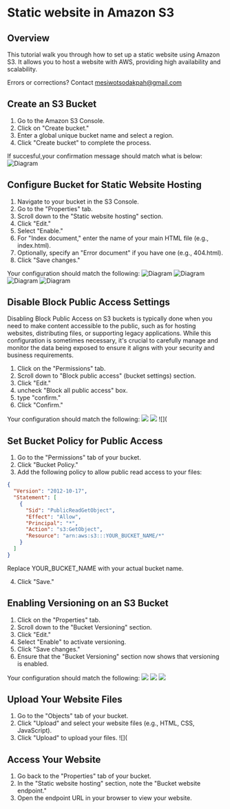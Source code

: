 # Static website in Amazon S3
## Overview
This tutorial walk you through how to set up a static website using Amazon S3. It allows you to host a website with AWS, providing high availability and scalability.

Errors or corrections? Contact
mesiwotsodakpah@gmail.com 

## Create an S3 Bucket
1. Go to the Amazon S3 Console.
2. Click on "Create bucket."
3. Enter a global unique bucket name and select a region.
4. Click "Create bucket" to complete the process.

If succesful,your confirmation message should match what is below:
![Diagram](https://github.com/Mesiwotso-Gloria/S3-Project/blob/main/images/Screenshot.png?raw=true)

## Configure Bucket for Static Website Hosting
1. Navigate to your bucket in the S3 Console.
2. Go to the "Properties" tab.
3. Scroll down to the "Static website hosting" section.
4. Click "Edit."
5. Select "Enable."
6. For "Index document," enter the name of your main HTML file (e.g., index.html).
7. Optionally, specify an "Error document" if you have one (e.g., 404.html).
8. Click "Save changes."

Your configuration should match the following:
![Diagram](https://github.com/Mesiwotso-Gloria/S3-Project/blob/main/images/Screenshot%20(389).png?raw=true)
![Diagram](https://github.com/Mesiwotso-Gloria/S3-Project/blob/main/images/Screenshot%20(372).png?raw=true)
![Diagram](
https://github.com/Mesiwotso-Gloria/S3-Project/blob/main/images/Screenshot%20(373).png?raw=true)
![Diagram](https://github.com/Mesiwotso-Gloria/S3-Project/blob/main/images/Screenshot%20(374).png?raw=true)

## Disable Block Public Access Settings
Disabling Block Public Access on S3 buckets is typically done when you need to make content accessible to the public, such as for hosting websites, distributing files, or supporting legacy applications. While this configuration is sometimes necessary, it's crucial to carefully manage and monitor the data being exposed to ensure it aligns with your security and business requirements.

1. Click on the "Permissions" tab.
2. Scroll down to "Block public access" (bucket settings) section.
3. Click "Edit."
4. uncheck "Block all public access" box.
5. type "confirm."
6. Click "Confirm."

Your configuration should match the following:
![](https://github.com/Mesiwotso-Gloria/S3-Project/blob/main/images/Screenshot%20(379).png?raw=true)
![](https://github.com/Mesiwotso-Gloria/S3-Project/blob/main/images/Screenshot%20(385).png?raw=true)
![](


## Set Bucket Policy for Public Access
1. Go to the "Permissions" tab of your bucket.
2. Click "Bucket Policy."
3. Add the following policy to allow public read access to your files:
   
```json
{
  "Version": "2012-10-17",
  "Statement": [
    {
      "Sid": "PublicReadGetObject",
      "Effect": "Allow",
      "Principal": "*",
      "Action": "s3:GetObject",
      "Resource": "arn:aws:s3:::YOUR_BUCKET_NAME/*"
    }
  ]
}

  ```
   Replace YOUR_BUCKET_NAME with your actual bucket name.

4. Click "Save."

## Enabling Versioning on an S3 Bucket
1. Click on the "Properties" tab.
2. Scroll down to the "Bucket Versioning" section.
3. Click "Edit."
4. Select "Enable" to activate versioning.
5. Click "Save changes."
6. Ensure that the "Bucket Versioning" section now shows that 
   versioning is enabled.

Your configuration should match the following:
![](https://github.com/Mesiwotso-Gloria/S3-Project/blob/main/images/Screenshot%20(389).png?raw=true)
![](https://github.com/Mesiwotso-Gloria/S3-Project/blob/main/images/Screenshot%20(391).png?raw=true)
![](https://github.com/Mesiwotso-Gloria/S3-Project/blob/main/images/Screenshot%20(392).png?raw=true)

## Upload Your Website Files
1. Go to the "Objects" tab of your bucket.
2. Click "Upload" and select your website files (e.g., HTML, CSS, JavaScript).
3. Click "Upload" to upload your files.
![](

## Access Your Website
1. Go back to the "Properties" tab of your bucket.
2. In the "Static website hosting" section, note the "Bucket website endpoint."
3. Open the endpoint URL in your browser to view your website.
